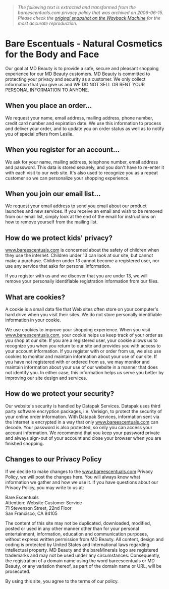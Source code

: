 > *The following text is extracted and transformed from the bareescentuals.com privacy policy that was archived on 2006-06-15. Please check the [original snapshot on the Wayback Machine](https://web.archive.org/web/20060615204246id_/http%3A//www.bareescentuals.com/about/privacy.html) for the most accurate reproduction.*

# Bare Escentuals - Natural Cosmetics for the Body and Face

Our goal at MD Beauty is to provide a safe, secure and pleasant shopping experience for our MD Beauty customers. MD Beauty is committed to protecting your privacy and security as a customer. We only collect information that you give us and WE DO NOT SELL OR RENT YOUR PERSONAL INFORMATION TO ANYONE.

## When you place an order...

We request your name, email address, mailing address, phone number, credit card number and expiration date. We use this information to process and deliver your order, and to update you on order status as well as to notify you of special offers from Leslie.

## When you register for an account...

We ask for your name, mailing address, telephone number, email address and password. This data is stored securely, and you don't have to re-enter it with each visit to our web site. It's also used to recognize you as a repeat customer so we can personalize your shopping experience.

## When you join our email list...

We request your email address to send you email about our product launches and new services. If you receive an email and wish to be removed from our email list, simply look at the end of the email for instructions on how to remove yourself from the mailing list.

## How do we protect kids' privacy?

www.bareescentuals.com is concerned about the safety of children when they use the internet. Children under 13 can look at our site, but cannot make a purchase. Children under 13 cannot become a registered user, nor use any service that asks for personal information.

If you register with us and we discover that you are under 13, we will remove your personally identifiable registration information from our files.

## What are cookies?

A cookie is a small data file that Web sites often store on your computer's hard drive when you visit their sites. We do not store personally identifiable information in your cookie.

We use cookies to improve your shopping experience. When you visit www.bareescentuals.com, your cookie helps us keep track of your order as you shop at our site. If you are a registered user, your cookie allows us to recognize you when you return to our site and provides you with access to your account information. If you register with or order from us, we also use cookies to monitor and maintain information about your use of our site. If you have not registered with or ordered from us, we may monitor and maintain information about your use of our website in a manner that does not identify you. In either case, this information helps us serve you better by improving our site design and services.

## How do we protect your security?

Our website's security is handled by Datapak Services. Datapak uses third party software encryption packages, i.e. Verisign, to protect the security of your online order information. With Datapak Services, information sent via the Internet is encrypted in a way that only www.bareescentuals.com can decode. Your password is also protected, so only you can access your account information. We recommend that you keep your password private and always sign-out of your account and close your browser when you are finished shopping.

## Changes to our Privacy Policy

If we decide to make changes to the www.bareescentuals.com Privacy Policy, we will post the changes here. You will always know what information we gather and how we use it. If you have questions about our Privacy Policy, you may write to us at:

Bare Escentuals  
Attention: Website Customer Service  
71 Stevenson Street, 22nd Floor  
San Francisco, CA 94105

The content of this site may not be duplicated, downloaded, modified, posted or used in any other manner other than for your personal entertainment, information, education and communication purposes, without express written permission from MD Beauty. All content, design and coding is protected by United States and International laws regarding intellectual property. MD Beauty and the bareMinerals logo are registered trademarks and may not be used under any circumstances. Consequently, the registration of a domain name using the word bareescentuals or MD Beauty, or any variation thereof, as part of the domain name or URL, will be prosecuted.

By using this site, you agree to the terms of our policy. 
